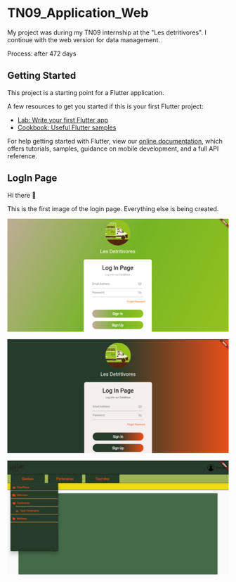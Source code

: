 # TN09_Application_Web

My project was during my TN09 internship at the "Les detritivores". I continue with the web version for data management.

Process: after 472 days  

## Getting Started

This project is a starting point for a Flutter application.

A few resources to get you started if this is your first Flutter project:

- [Lab: Write your first Flutter app](https://flutter.dev/docs/get-started/codelab)
- [Cookbook: Useful Flutter samples](https://flutter.dev/docs/cookbook)

For help getting started with Flutter, view our
[online documentation](https://flutter.dev/docs), which offers tutorials,
samples, guidance on mobile development, and a full API reference.

## LogIn Page

Hi there 👋

This is the first image of the login page. Everything else is being created.

![alt text](images/login_page_v1.png)  

![alt text](images/login_page_v2.png)  

![alt text](images/home_page_v2.png)  
